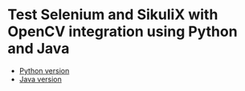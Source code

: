 # Test Selenium and SikuliX with OpenCV integration using Python and Java

* [Python version](python/)  
* [Java version](java/)  
